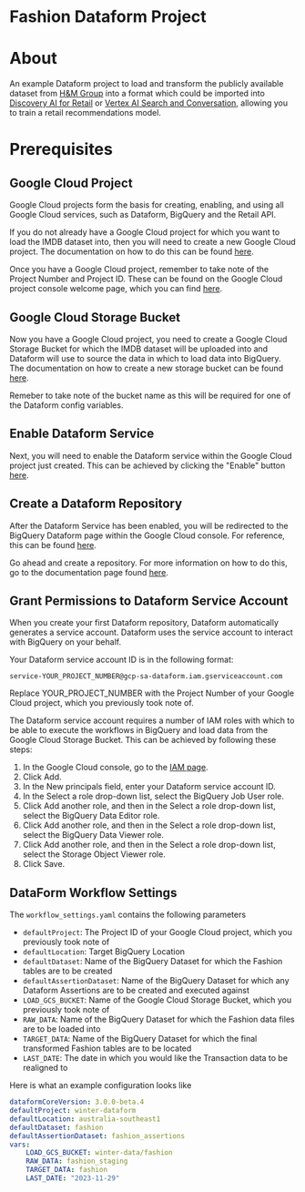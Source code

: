 # **Fashion Dataform Project**

# About

An example Dataform project to load and transform the publicly available dataset from [H&M Group](https://www.kaggle.com/competitions/h-and-m-personalized-fashion-recommendations/data) into a format which could be imported into [Discovery AI for Retail](https://cloud.google.com/solutions/retail-product-discovery?hl=en) or [Vertex AI Search and Conversation](https://cloud.google.com/generative-ai-app-builder/docs/introduction), allowing you to train a retail recommendations model.

# Prerequisites

## Google Cloud Project

Google Cloud projects form the basis for creating, enabling, and using all Google Cloud services, such as Dataform, BigQuery and the Retail API.

If you do not already have a Google Cloud project for which you want to load the IMDB dataset into, then you will need to create a new Google Cloud project. The documentation on how to do this can be found [here](https://cloud.google.com/resource-manager/docs/creating-managing-projects#creating_a_project).

Once you have a Google Cloud project, remember to take note of the Project Number and Project ID. These can be found on the Google Cloud project console welcome page, which you can find [here](https://console.cloud.google.com/welcome).

## Google Cloud Storage Bucket

Now you have a Google Cloud project, you need to create a Google Cloud Storage Bucket for which the IMDB dataset will be uploaded into and Dataform will use to source the data in which to load data into BigQuery. The documentation on how to create a new storage bucket can be found [here](https://cloud.google.com/storage/docs/creating-buckets).

Remeber to take note of the bucket name as this will be required for one of the Dataform config variables.

## Enable Dataform Service

Next, you will need to enable the Dataform service within the Google Cloud project just created. This can be achieved by clicking the "Enable" button [here](https://console.cloud.google.com/marketplace/product/google/dataform.googleapis.com).

## Create a Dataform Repository

After the Dataform Service has been enabled, you will be redirected to the BigQuery Dataform page within the Google Cloud console. For reference, this can be found [here](https://console.cloud.google.com/bigquery/dataform).

Go ahead and create a repository. For more information on how to do this, go to the documentation page found [here](https://cloud.google.com/dataform/docs/create-repository).

## Grant Permissions to Dataform Service Account

When you create your first Dataform repository, Dataform automatically generates a service account. Dataform uses the service account to interact with BigQuery on your behalf.

Your Dataform service account ID is in the following format:

```
service-YOUR_PROJECT_NUMBER@gcp-sa-dataform.iam.gserviceaccount.com
```

Replace YOUR_PROJECT_NUMBER with the Project Number of your Google Cloud project, which you previously took note of.

The Dataform service account requires a number of IAM roles with which to be able to execute the workflows in BigQuery and load data from the Google Cloud Storage Bucket. This can be achieved by following these steps:

1. In the Google Cloud console, go to the [IAM page](https://console.cloud.google.com/iam-admin).
2. Click Add.
3. In the New principals field, enter your Dataform service account ID.
4. In the Select a role drop-down list, select the BigQuery Job User role.
5. Click Add another role, and then in the Select a role drop-down list, select the BigQuery Data Editor role.
6. Click Add another role, and then in the Select a role drop-down list, select the BigQuery Data Viewer role.
7. Click Add another role, and then in the Select a role drop-down list, select the Storage Object Viewer role.
8. Click Save.

## DataForm Workflow Settings

The `workflow_settings.yaml` contains the following parameters

-   `defaultProject`: The Project ID of your Google Cloud project, which you previously took note of
-   `defaultLocation`: Target BigQuery Location
-   `defaultDataset`: Name of the BigQuery Dataset for which the Fashion tables are to be created
-   `defaultAssertionDataset`: Name of the BigQuery Dataset for which any Dataform Assertions are to be created and executed against
-   `LOAD_GCS_BUCKET`: Name of the Google Cloud Storage Bucket, which you previously took note of
-   `RAW_DATA`: Name of the BigQuery Dataset for which the Fashion data files are to be loaded into
-   `TARGET_DATA`: Name of the BigQuery Dataset for which the final transformed Fashion tables are to be located
-   `LAST_DATE`: The date in which you would like the Transaction data to be realigned to

Here is what an example configuration looks like

```yaml
dataformCoreVersion: 3.0.0-beta.4
defaultProject: winter-dataform
defaultLocation: australia-southeast1
defaultDataset: fashion
defaultAssertionDataset: fashion_assertions
vars:
    LOAD_GCS_BUCKET: winter-data/fashion
    RAW_DATA: fashion_staging
    TARGET_DATA: fashion
    LAST_DATE: "2023-11-29"
```
